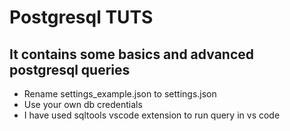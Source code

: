 # Postgresql TUTS

## It contains some basics and advanced postgresql queries

- Rename settings_example.json to settings.json
- Use your own db credentials
- I have used sqltools vscode extension to run query in vs code